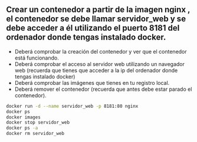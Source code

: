 ## Crear un contenedor a partir de la imagen nginx , el contenedor se debe llamar servidor_web y se debe acceder a él utilizando el puerto 8181 del ordenador donde tengas instalado docker.

- Deberá comprobar la creación  del contenedor y ver que el contenedor está funcionando.
- Deberá comprobar el acceso al servidor web utilizando un navegador web (recuerda que tienes que acceder a la ip del ordenador donde  tengas instalado docker)
- Deberá comprobar las imágenes que tienes en tu registro local.
- Deberá remover el contenedor (recuerda que antes debe estar parado el contenedor).


```bash
docker run -d --name servidor_web -p 8181:80 nginx 
docker ps
docker images
docker stop servidor_web
docker ps -a
docker rm servidor_web
```





